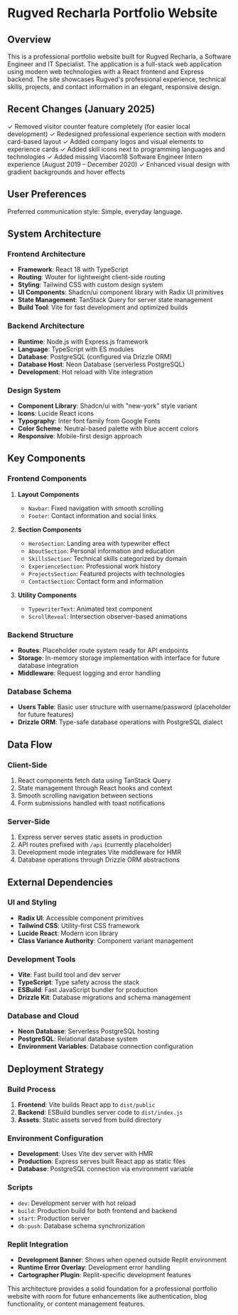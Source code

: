 # Rugved Recharla Portfolio Website

## Overview

This is a professional portfolio website built for Rugved Recharla, a Software Engineer and IT Specialist. The application is a full-stack web application using modern web technologies with a React frontend and Express backend. The site showcases Rugved's professional experience, technical skills, projects, and contact information in an elegant, responsive design.

## Recent Changes (January 2025)

✓ Removed visitor counter feature completely (for easier local development)
✓ Redesigned professional experience section with modern card-based layout
✓ Added company logos and visual elements to experience cards
✓ Added skill icons next to programming languages and technologies
✓ Added missing Viacom18 Software Engineer Intern experience (August 2019 – December 2020)
✓ Enhanced visual design with gradient backgrounds and hover effects

## User Preferences

Preferred communication style: Simple, everyday language.

## System Architecture

### Frontend Architecture
- **Framework**: React 18 with TypeScript
- **Routing**: Wouter for lightweight client-side routing
- **Styling**: Tailwind CSS with custom design system
- **UI Components**: Shadcn/ui component library with Radix UI primitives
- **State Management**: TanStack Query for server state management
- **Build Tool**: Vite for fast development and optimized builds

### Backend Architecture
- **Runtime**: Node.js with Express.js framework
- **Language**: TypeScript with ES modules
- **Database**: PostgreSQL (configured via Drizzle ORM)
- **Database Host**: Neon Database (serverless PostgreSQL)
- **Development**: Hot reload with Vite integration

### Design System
- **Component Library**: Shadcn/ui with "new-york" style variant
- **Icons**: Lucide React icons
- **Typography**: Inter font family from Google Fonts
- **Color Scheme**: Neutral-based palette with blue accent colors
- **Responsive**: Mobile-first design approach

## Key Components

### Frontend Components
1. **Layout Components**
   - `Navbar`: Fixed navigation with smooth scrolling
   - `Footer`: Contact information and social links

2. **Section Components**
   - `HeroSection`: Landing area with typewriter effect
   - `AboutSection`: Personal information and education
   - `SkillsSection`: Technical skills categorized by domain
   - `ExperienceSection`: Professional work history
   - `ProjectsSection`: Featured projects with technologies
   - `ContactSection`: Contact form and information

3. **Utility Components**
   - `TypewriterText`: Animated text component
   - `ScrollReveal`: Intersection observer-based animations

### Backend Structure
- **Routes**: Placeholder route system ready for API endpoints
- **Storage**: In-memory storage implementation with interface for future database integration
- **Middleware**: Request logging and error handling

### Database Schema
- **Users Table**: Basic user structure with username/password (placeholder for future features)
- **Drizzle ORM**: Type-safe database operations with PostgreSQL dialect

## Data Flow

### Client-Side
1. React components fetch data using TanStack Query
2. State management through React hooks and context
3. Smooth scrolling navigation between sections
4. Form submissions handled with toast notifications

### Server-Side
1. Express server serves static assets in production
2. API routes prefixed with `/api` (currently placeholder)
3. Development mode integrates Vite middleware for HMR
4. Database operations through Drizzle ORM abstractions

## External Dependencies

### UI and Styling
- **Radix UI**: Accessible component primitives
- **Tailwind CSS**: Utility-first CSS framework
- **Lucide React**: Modern icon library
- **Class Variance Authority**: Component variant management

### Development Tools
- **Vite**: Fast build tool and dev server
- **TypeScript**: Type safety across the stack
- **ESBuild**: Fast JavaScript bundler for production
- **Drizzle Kit**: Database migrations and schema management

### Database and Cloud
- **Neon Database**: Serverless PostgreSQL hosting
- **PostgreSQL**: Relational database system
- **Environment Variables**: Database connection configuration

## Deployment Strategy

### Build Process
1. **Frontend**: Vite builds React app to `dist/public`
2. **Backend**: ESBuild bundles server code to `dist/index.js`
3. **Assets**: Static assets served from build directory

### Environment Configuration
- **Development**: Uses Vite dev server with HMR
- **Production**: Express serves built React app as static files
- **Database**: PostgreSQL connection via environment variable

### Scripts
- `dev`: Development server with hot reload
- `build`: Production build for both frontend and backend
- `start`: Production server
- `db:push`: Database schema synchronization

### Replit Integration
- **Development Banner**: Shows when opened outside Replit environment
- **Runtime Error Overlay**: Development error handling
- **Cartographer Plugin**: Replit-specific development features

This architecture provides a solid foundation for a professional portfolio website with room for future enhancements like authentication, blog functionality, or content management features.